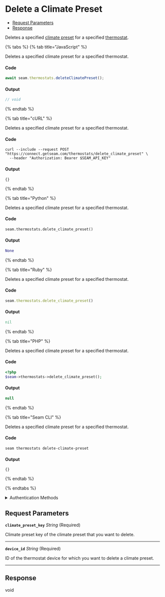 # Delete a Climate Preset

- [Request Parameters](#request-parameters)
- [Response](#response)

Deletes a specified [climate preset](../../capability-guides/thermostats/creating-and-managing-climate-presets/README.md) for a specified [thermostat](https://docs.seam.co/latest/capability-guides/thermostats).


{% tabs %}
{% tab title="JavaScript" %}

Deletes a specified climate preset for a specified thermostat.

#### Code

```javascript
await seam.thermostats.deleteClimatePreset();
```

#### Output

```javascript
// void
```
{% endtab %}

{% tab title="cURL" %}

Deletes a specified climate preset for a specified thermostat.

#### Code

```curl
curl --include --request POST "https://connect.getseam.com/thermostats/delete_climate_preset" \
  --header "Authorization: Bearer $SEAM_API_KEY"
```

#### Output

```curl
{}
```
{% endtab %}

{% tab title="Python" %}

Deletes a specified climate preset for a specified thermostat.

#### Code

```python
seam.thermostats.delete_climate_preset()
```

#### Output

```python
None
```
{% endtab %}

{% tab title="Ruby" %}

Deletes a specified climate preset for a specified thermostat.

#### Code

```ruby
seam.thermostats.delete_climate_preset()
```

#### Output

```ruby
nil
```
{% endtab %}

{% tab title="PHP" %}

Deletes a specified climate preset for a specified thermostat.

#### Code

```php
<?php
$seam->thermostats->delete_climate_preset();
```

#### Output

```php
null
```
{% endtab %}

{% tab title="Seam CLI" %}

Deletes a specified climate preset for a specified thermostat.

#### Code

```seam_cli
seam thermostats delete-climate-preset
```

#### Output

```seam_cli
{}
```
{% endtab %}

{% endtabs %}


<details>

<summary>Authentication Methods</summary>

- API key
- Client session token
- Personal access token
  <br>Must also include the `seam-workspace` header in the request.

To learn more, see [Authentication](https://docs.seam.co/latest/api/authentication).
</details>

## Request Parameters

**`climate_preset_key`** *String* (Required)

Climate preset key of the climate preset that you want to delete.

---

**`device_id`** *String* (Required)

ID of the thermostat device for which you want to delete a climate preset.

---


## Response

void

